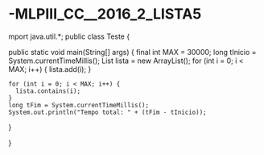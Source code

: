 # -MLPIII_CC__2016_2_LISTA5
mport java.util.*;
public class Teste {

  public static void main(String[] args) {
    final int MAX = 30000;
    long tInicio = System.currentTimeMillis();
    List<Integer> lista = new ArrayList<Integer>();
    for (int i = 0; i < MAX; i++) {
      lista.add(i);
    }
    
    for (int i = 0; i < MAX; i++) {
      lista.contains(i);
    }
    long tFim = System.currentTimeMillis();
    System.out.println("Tempo total: " + (tFim - tInicio));
  }

}
